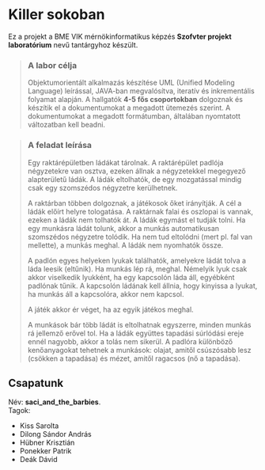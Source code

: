 <h1 id="killer-sokoban">Killer sokoban</h1>
<p>Ez a projekt a BME VIK mérnökinformatikus képzés <strong>Szofvter projekt laboratórium</strong> nevű tantárgyhoz készült.</p>
<blockquote>
<h3 id="a-labor-célja">A labor célja</h3>
<p>Objektumorientált alkalmazás készítése UML (Unified Modeling Language) leírással, JAVA-ban megvalósítva, iteratív és inkrementális folyamat alapján. A hallgatók  <strong>4-5 fős csoportokban</strong>  dolgoznak és készítik el a dokumentumokat a  megadott ütemezés  szerint. A dokumentumokat a  megadott formátumban, általában nyomtatott változatban kell beadni.</p>
</blockquote>
<blockquote>
<h3 id="feladatkiiras">A feladat leírása</h3>
<p>Egy raktárépületben ládákat tárolnak. A raktárépület padlója négyzetekre van osztva, ezeken állnak a négyzetekkel megegyező alapterületű ládák. A ládák eltolhatók, de egy mozgatással mindig csak egy szomszédos négyzetre kerülhetnek. 
   
   A raktárban többen dolgoznak, a játékosok őket irányítják. A cél a ládák előírt helyre tologatása. A raktárnak falai és oszlopai is vannak, ezeken a ládák nem tolhatók át. A ládák egymást el tudják tolni. Ha egy munkásra ládát tolunk, akkor a munkás automatikusan szomszédos négyzetre tolódik. Ha nem tud eltolódni (mert pl. fal van mellette), a munkás meghal. A ládák nem nyomhatók össze.
   
   A padlón egyes helyeken lyukak találhatók, amelyekre ládát tolva a láda leesik (eltűnik). Ha munkás lép rá, meghal. Némelyik lyuk csak akkor viselkedik lyukként, ha egy kapcsolón láda áll, egyébként padlónak tűnik. A kapcsolón ládának kell állnia, hogy kinyissa a lyukat, ha munkás áll a kapcsolóra, akkor nem kapcsol.
   
   A játék akkor ér véget, ha az egyik játékos meghal.
   
   A munkások bár több ládát is eltolhatnak egyszerre, minden munkás rá jellemző erővel tol. Ha a ládák együttes tapadási súrlódási ereje ennél nagyobb, akkor a tolás nem sikerül.
   A padlóra különböző kenőanyagokat tehetnek a munkások: olajat, amitől csúszósabb lesz (csökken a tapadása) és mézet, amitől ragacsos (nő a tapadása). </p>
</blockquote>
<h2 id="csapatunk">Csapatunk</h2>
<p>Név: <strong>saci_and_the_barbies</strong>.<br>
Tagok:</p>
<ul>
<li>Kiss Sarolta</li>
<li>Dilong Sándor András</li>
<li>Hübner Krisztián</li>
<li>Ponekker Patrik</li>
<li>Deák Dávid</li>
</ul>


